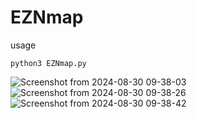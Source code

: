 # EZNmap
usage 

    python3 EZNmap.py
![Screenshot from 2024-08-30 09-38-03](https://github.com/user-attachments/assets/68562c17-29d0-4835-bb2e-939f30a6116a)
![Screenshot from 2024-08-30 09-38-26](https://github.com/user-attachments/assets/b84cbee0-4dd9-4599-a455-e054294ff6d9)
![Screenshot from 2024-08-30 09-38-42](https://github.com/user-attachments/assets/614d4b2a-9d09-49f3-abe2-89f5e7fe338a)
